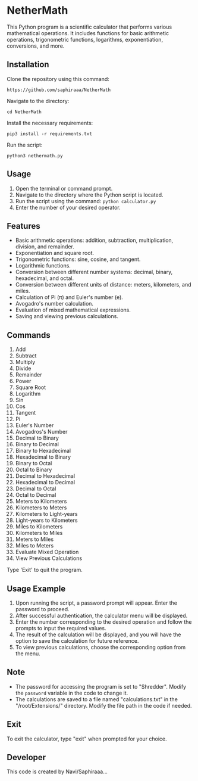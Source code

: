# NetherMath

This Python program is a scientific calculator that performs various mathematical operations. It includes functions for basic arithmetic operations, trigonometric functions, logarithms, exponentiation, conversions, and more.

## Installation

Clone the repository using this command:

`https://github.com/saphiraaa/NetherMath`

Navigate to the directory:

`cd NetherMath`

Install the necessary requirements:

`pip3 install -r requirements.txt`

Run the script:

`python3 nethermath.py`

## Usage

1. Open the terminal or command prompt.
2. Navigate to the directory where the Python script is located.
3. Run the script using the command: `python calculator.py`
4. Enter the number of your desired operator.

## Features

- Basic arithmetic operations: addition, subtraction, multiplication, division, and remainder.
- Exponentiation and square root.
- Trigonometric functions: sine, cosine, and tangent.
- Logarithmic functions.
- Conversion between different number systems: decimal, binary, hexadecimal, and octal.
- Conversion between different units of distance: meters, kilometers, and miles.
- Calculation of Pi (π) and Euler's number (e).
- Avogadro's number calculation.
- Evaluation of mixed mathematical expressions.
- Saving and viewing previous calculations.

## Commands

1. Add
2. Subtract
3. Multiply
4. Divide
5. Remainder
6. Power
7. Square Root
8. Logarithm
9. Sin
10. Cos
11. Tangent
12. Pi
13. Euler's Number
14. Avogadros's Number
15. Decimal to Binary
16. Binary to Decimal
17. Binary to Hexadecimal
18. Hexadecimal to Binary
19. Binary to Octal
20. Octal to Binary
21. Decimal to Hexadecimal
22. Hexadecimal to Decimal
23. Decimal to Octal
24. Octal to Decimal
25. Meters to Kilometers
26. Kilometers to Meters
27. Kilometers to Light-years
28. Light-years to Kilometers
29. Miles to Kilometers
30. Kilometers to Miles
31. Meters to Miles
32. Miles to Meters
33. Evaluate Mixed Operation
34. View Previous Calculations
    
Type 'Exit' to quit the program.

## Usage Example

1. Upon running the script, a password prompt will appear. Enter the password to proceed.
2. After successful authentication, the calculator menu will be displayed.
3. Enter the number corresponding to the desired operation and follow the prompts to input the required values.
4. The result of the calculation will be displayed, and you will have the option to save the calculation for future reference.
5. To view previous calculations, choose the corresponding option from the menu.

## Note

- The password for accessing the program is set to "Shredder". Modify the `password` variable in the code to change it.
- The calculations are saved to a file named "calculations.txt" in the "/root/Extensions/" directory. Modify the file path in the code if needed.

## Exit

To exit the calculator, type "exit" when prompted for your choice.

## Developer

This code is created by Navi/Saphiraaa...

